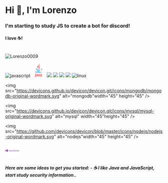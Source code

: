 <h1> Hi 👋, I'm Lorenzo </h1>

<h3> I'm starting to study JS to create a bot for discord!</h3>

<h4>I love ☕!</h4>

<br /><a>
    <img src="https://github-readme-stats.vercel.app/api?username=Lorenzo0009&show_icons=true&theme=dracula&count_private=true"
        alt="Lorenzo0009" />
</a> <br/>


<img src="https://devicons.github.io/devicon/devicon.git/icons/javascript/javascript-original.svg" alt="javascript" width="45" height="45"/>
<img src="https://github.com/devicons/devicon/blob/master/icons/java/java-original-wordmark.svg" alt="java" width="45" height="45"/>
<img src=" " alt=" " width="45" height="45"/>
<img src=" " alt=" " width="45" height="45"/>
<img src=" " alt=" " width="45" height="45"/>
<img src=" " alt=" " width="45" height="45"/>
<img src="https://devicons.github.io/devicon/devicon.git/icons/linux/linux-original.svg" alt="linux" width="45"height="45" />

<img src="https://devicons.github.io/devicon/devicon.git/icons/mongodb/mongodb-original-wordmark.svg" alt="mongodb"width="45" height="45" />

<img src="https://devicons.github.io/devicon/devicon.git/icons/mysql/mysql-original-wordmark.svg" alt="mysql" width="45"height="45" />

<img src="https://github.com/devicons/devicon/blob/master/icons/nodejs/nodejs-original-wordmark.svg" alt="nodejs"width="45" height="45" />

<img src="https://github.com/devicons/devicon/blob/master/icons/visualstudio/visualstudio-plain-wordmark.svg" alt="visual studio" width="45" height="45" />

<h5>
Here are some ideas to get you started:
- ☕ I like Java and JavaScript, start study security information.. </h5>